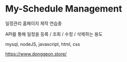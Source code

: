 # My-Schedule Management
일정관리 홈페이지 제작 연습중

API를 통해 일정을 등록 / 조회 / 수정 / 삭제하는 용도

mysql, nodeJS, javascript, html, css

https://www.donggeon.store/
